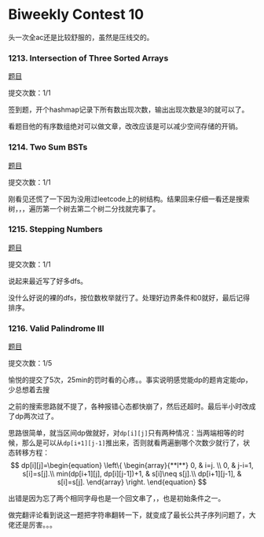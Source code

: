 # Biweekly Contest 10

头一次全ac还是比较舒服的，虽然是压线交的。

### 1213. Intersection of Three Sorted Arrays

[题目](https://leetcode.com/contest/biweekly-contest-10/problems/intersection-of-three-sorted-arrays/)

提交次数：1/1

签到题，开个hashmap记录下所有数出现次数，输出出现次数是3的就可以了。

看题目他的有序数组绝对可以做文章，改改应该是可以减少空间存储的开销。

### 1214. Two Sum BSTs

[题目](https://leetcode.com/contest/biweekly-contest-10/problems/two-sum-bsts/)

提交次数：1/1

刚看见还慌了一下因为没用过leetcode上的树结构。结果回来仔细一看还是搜索树，，，遍历第一个树去第二个树二分找就完事了。

### 1215. Stepping Numbers

[题目](https://leetcode.com/contest/biweekly-contest-10/problems/stepping-numbers/)

提交次数：1/1

说起来最近写了好多dfs。

没什么好说的裸的dfs，按位数枚举就行了。处理好边界条件和0就好，最后记得排序。

### 1216. Valid Palindrome III

[题目](https://leetcode.com/contest/biweekly-contest-10/problems/valid-palindrome-iii/)

提交次数：1/5

愉悦的提交了5次，25min的罚时看的心疼。。事实说明感觉能dp的题肯定能dp，少总想着去搜

之前的搜索思路就不提了，各种报错心态都快崩了，然后还超时。最后半小时改成了dp两次过了。

思路很简单，就当区间dp做就好，对`dp[i][j]`只有两种情况：当两端相等的时候，那么是可以从`dp[i+1][j-1]`推出来，否则就看两遍删哪个次数少就行了，状态转移方程：
$$
dp[i][j]=\begin{equation}  
\left\{  
             \begin{array}{**l**}  
             0, & i=j.  \\  
             0, & j-i=1, s[i]=s[j].\\
             min(dp[i+1][j], dp[i][j-1])+1, & s[i]\neq s[j].\\  
             dp[i+1][j-1], & s[i]=s[j].    
             \end{array}  
\right.  
\end{equation}
$$


出错是因为忘了两个相同字母也是一个回文串了，，也是初始条件之一。



做完翻评论看到说这一题把字符串翻转一下，就变成了最长公共子序列问题了，大佬还是厉害。。。